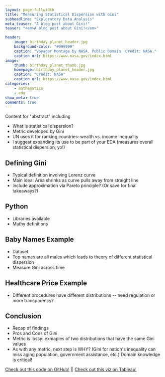 ```yaml
---
layout: page-fullwidth
title: "Measuring Statistical Dispersion with Gini"
subheadline: "Exploratory Data Analysis"
meta_teaser: "A blog post about Gini!"
teaser: "<em>A blog post about Gini!</em>"

header:
    image: birthday_planet_header.jpg
    background-color: "#999999"
    caption: "Voyager Montage by NASA. Public Domain. Credit: NASA."
    caption_url: https://www.nasa.gov/index.html
image:
    thumb: birthday_planet_thumb.jpg
    homepage: birthday_planet_header.jpg
    caption: "Credit: NASA"
    caption_url: https://www.nasa.gov/index.html
categories:
    - mathematics
    - eda
show_meta: true
comments: true
---
```

<!--more-->


Content for "abstract" including
- What is statistical dispersion?
- Metric developed by Gini
- UN uses it for ranking countries: wealth vs. income inequality
- I suggest expanding its use to be part of your EDA (measures overall statistical dispersion, yo!)


## Defining Gini
- Typical definition involving Lorenz curve
- Main idea: Area shrinks as curve pulls away from straight line
- Include approximation via Pareto principle?  (Or save for final takeaways?)

## Python 

- Libraries available
- Mathy definitions


## Baby Names Example

- Dataset
- Top names are all males which leads to theory of different statistical dispersion
- Measure Gini across time

## Healthcare Price Example

- Different procedures have different distributions -- need regulation or more transparency?

## Conclusion

- Recap of findings
- Pros and Cons of Gini
- Metric is lossy: exmaples of two distributions that have the same Gini values
- As with any metric, next step is WHY?  (Gini for nation's inequality can miss aging population, government assistance, etc.) 
Domain knowledge is critical!

[Check out this code on GitHub!](https://github.com/kimfetti/Blog/blob/master/planetary_birthday_problem.ipynb)  ||  [Check out this viz on Tableau!](https://public.tableau.com/profile/kimberly.fessel#!/vizhome/PlanetaryBirthdayProblem/Planets-50)

 [1]: https://www.amazon.com/Challenging-Problems-Probability-Solutions-Mathematics-ebook/dp/B00A3M0VV8
 [2]: https://www.npr.org/templates/story/story.php?storyId=4542341